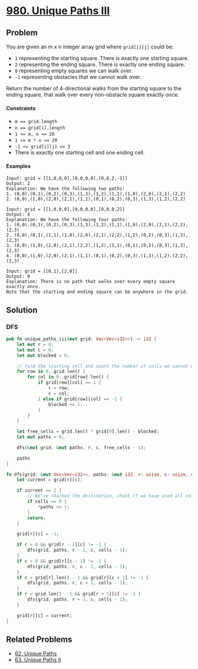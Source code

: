 # [980. Unique Paths III](https://leetcode.com/problems/unique-paths-iii/)

## Problem

You are given an m x n integer array grid where `grid[i][j]` could be:

* `1` representing the starting square. There is exactly one starting square.
* `2` representing the ending square. There is exactly one ending square.
* `0` representing empty squares we can walk over.
* `-1` representing obstacles that we cannot walk over.

Return the number of 4-directional walks from the starting square to the ending
square, that walk over every non-obstacle square exactly once.

#### Constraints

* `m == grid.length`
* `n == grid[i].length`
* `1 <= m, n <= 20`
* `1 <= m * n <= 20`
* `-1 <= grid[i][j] <= 2`
* There is exactly one starting cell and one ending cell.

#### Examples

```text
Input: grid = [[1,0,0,0],[0,0,0,0],[0,0,2,-1]]
Output: 2
Explanation: We have the following two paths: 
1. (0,0),(0,1),(0,2),(0,3),(1,3),(1,2),(1,1),(1,0),(2,0),(2,1),(2,2)
2. (0,0),(1,0),(2,0),(2,1),(1,1),(0,1),(0,2),(0,3),(1,3),(1,2),(2,2)
```

```text
Input: grid = [[1,0,0,0],[0,0,0,0],[0,0,0,2]]
Output: 4
Explanation: We have the following four paths: 
1. (0,0),(0,1),(0,2),(0,3),(1,3),(1,2),(1,1),(1,0),(2,0),(2,1),(2,2),(2,3)
2. (0,0),(0,1),(1,1),(1,0),(2,0),(2,1),(2,2),(1,2),(0,2),(0,3),(1,3),(2,3)
3. (0,0),(1,0),(2,0),(2,1),(2,2),(1,2),(1,1),(0,1),(0,2),(0,3),(1,3),(2,3)
4. (0,0),(1,0),(2,0),(2,1),(1,1),(0,1),(0,2),(0,3),(1,3),(1,2),(2,2),(2,3)
```

```text
Input: grid = [[0,1],[2,0]]
Output: 0
Explanation: There is no path that walks over every empty square exactly once.
Note that the starting and ending square can be anywhere in the grid.
```

## Solution

### DFS

```rust
pub fn unique_paths_iii(mut grid: Vec<Vec<i32>>) -> i32 {
    let mut r = 0;
    let mut c = 0;
    let mut blocked = 0;

    // find the starting cell and count the number of cells we cannot walk over
    for row in 0..grid.len() {
        for col in 0..grid[row].len() {
            if grid[row][col] == 1 {
                r = row;
                c = col;
            } else if grid[row][col] == -1 {
                blocked += 1;
            }
        }
    }

    let free_cells = grid.len() * grid[0].len() - blocked;
    let mut paths = 0;

    dfs(&mut grid, &mut paths, r, c, free_cells - 1);

    paths
}

fn dfs(grid: &mut Vec<Vec<i32>>, paths: &mut i32, r: usize, c: usize, cells: usize) {
    let current = grid[r][c];

    if current == 2 {
        // We've reached the destination, check if we have used all cells
        if cells == 0 {
            *paths += 1;
        }
        return;
    }

    grid[r][c] = -1;

    if r > 0 && grid[r - 1][c] != -1 {
        dfs(grid, paths, r - 1, c, cells - 1);
    }
    if c > 0 && grid[r][c - 1] != -1 {
        dfs(grid, paths, r, c - 1, cells - 1);
    }
    if c < grid[r].len() - 1 && grid[r][c + 1] != -1 {
        dfs(grid, paths, r, c + 1, cells - 1);
    }
    if r < grid.len() - 1 && grid[r + 1][c] != -1 {
        dfs(grid, paths, r + 1, c, cells - 1);
    }

    grid[r][c] = current;
}
```

## Related Problems

* [62. Unique Paths](/leetcode/000%20-%20099/62%20-%20Unique%20Paths.md)
* [63. Unique Paths II](/leetcode/000%20-%20099/63%20-%20Unique%20Paths%20II.md)
